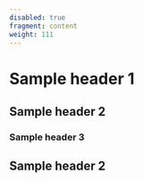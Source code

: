 ```yaml
---
disabled: true
fragment: content
weight: 111
---
```


# Sample header 1
## Sample header 2
### Sample header 3
## Sample header 2
